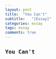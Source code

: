 ```yaml
---
layout: post
title:  "You Can't"
subtitle:   "[Essay]"
categories: essay
tags: essay
comments: true
---
```



## `You Can't`



